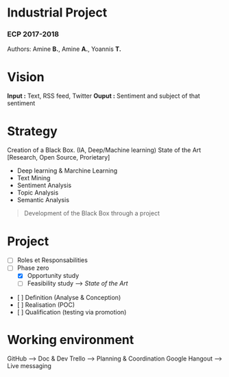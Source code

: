 # Industrial Project
### ECP 2017-2018

Authors: Amine **B.**, Amine **A.**, Yoannis **T.**

# Vision

**Input :** Text, RSS feed, Twitter
**Ouput :** Sentiment and subject of that sentiment


# Strategy

Creation of a Black Box. (IA, Deep/Machine learning)
State of the Art [Research, Open Source, Prorietary]
 - Deep learning & Marchine Learning
 - Text Mining
 - Sentiment Analysis
 - Topic Analysis
 - Semantic Analysis

> Development of the Black Box through a project


# Project
  - [ ] Roles et Responsabilities
  - [ ] Phase zero
    - [x] Opportunity study
    - [ ] Feasibility study --> *State of the Art*
  - [ ] Definition (Analyse & Conception)
  - [ ] Realisation (POC)
  - [ ] Qualification (testing via promotion)


# Working environment 

GitHub			--> Doc & Dev
Trello			--> Planning & Coordination
Google Hangout 		--> Live messaging
